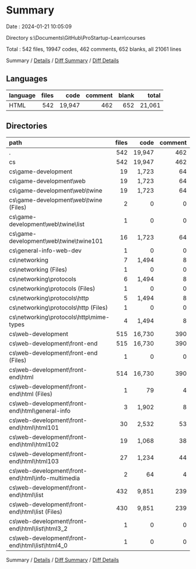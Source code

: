 # Summary

Date : 2024-01-21 10:05:09

Directory s:\\Documents\\GitHub\\ProStartup-Learn\\courses

Total : 542 files,  19947 codes, 462 comments, 652 blanks, all 21061 lines

Summary / [Details](details.md) / [Diff Summary](diff.md) / [Diff Details](diff-details.md)

## Languages
| language | files | code | comment | blank | total |
| :--- | ---: | ---: | ---: | ---: | ---: |
| HTML | 542 | 19,947 | 462 | 652 | 21,061 |

## Directories
| path | files | code | comment | blank | total |
| :--- | ---: | ---: | ---: | ---: | ---: |
| . | 542 | 19,947 | 462 | 652 | 21,061 |
| cs | 542 | 19,947 | 462 | 652 | 21,061 |
| cs\\game-development | 19 | 1,723 | 64 | 329 | 2,116 |
| cs\\game-development\\web | 19 | 1,723 | 64 | 329 | 2,116 |
| cs\\game-development\\web\\twine | 19 | 1,723 | 64 | 329 | 2,116 |
| cs\\game-development\\web\\twine (Files) | 2 | 0 | 0 | 2 | 2 |
| cs\\game-development\\web\\twine\\list | 1 | 0 | 0 | 1 | 1 |
| cs\\game-development\\web\\twine\\twine101 | 16 | 1,723 | 64 | 326 | 2,113 |
| cs\\general-info-web-dev | 1 | 0 | 0 | 1 | 1 |
| cs\\networking | 7 | 1,494 | 8 | 5 | 1,507 |
| cs\\networking (Files) | 1 | 0 | 0 | 1 | 1 |
| cs\\networking\\protocols | 6 | 1,494 | 8 | 4 | 1,506 |
| cs\\networking\\protocols (Files) | 1 | 0 | 0 | 1 | 1 |
| cs\\networking\\protocols\\http | 5 | 1,494 | 8 | 3 | 1,505 |
| cs\\networking\\protocols\\http (Files) | 1 | 0 | 0 | 1 | 1 |
| cs\\networking\\protocols\\http\\mime-types | 4 | 1,494 | 8 | 2 | 1,504 |
| cs\\web-development | 515 | 16,730 | 390 | 317 | 17,437 |
| cs\\web-development\\front-end | 515 | 16,730 | 390 | 317 | 17,437 |
| cs\\web-development\\front-end (Files) | 1 | 0 | 0 | 1 | 1 |
| cs\\web-development\\front-end\\html | 514 | 16,730 | 390 | 316 | 17,436 |
| cs\\web-development\\front-end\\html (Files) | 1 | 79 | 4 | 0 | 83 |
| cs\\web-development\\front-end\\html\\general-info | 3 | 1,902 | 8 | 21 | 1,931 |
| cs\\web-development\\front-end\\html\\html101 | 30 | 2,532 | 53 | 1 | 2,586 |
| cs\\web-development\\front-end\\html\\html102 | 19 | 1,068 | 38 | 2 | 1,108 |
| cs\\web-development\\front-end\\html\\html103 | 27 | 1,234 | 44 | 0 | 1,278 |
| cs\\web-development\\front-end\\html\\info-multimedia | 2 | 64 | 4 | 2 | 70 |
| cs\\web-development\\front-end\\html\\list | 432 | 9,851 | 239 | 290 | 10,380 |
| cs\\web-development\\front-end\\html\\list (Files) | 430 | 9,851 | 239 | 288 | 10,378 |
| cs\\web-development\\front-end\\html\\list\\html3_2 | 1 | 0 | 0 | 1 | 1 |
| cs\\web-development\\front-end\\html\\list\\html4_0 | 1 | 0 | 0 | 1 | 1 |

Summary / [Details](details.md) / [Diff Summary](diff.md) / [Diff Details](diff-details.md)